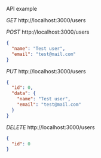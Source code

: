 API example

_GET_ http://localhost:3000/users

_POST_ http://localhost:3000/users

```json
{
  "name": "Test user",
  "email": "test@mail.com"
}
```

_PUT_ http://localhost:3000/users

```json
{
  "id": 0,
  "data": {
    "name": "Test user",
    "email": "test@mail.com"
  }
}
```

_DELETE_ http://localhost:3000/users

```json
{
  "id": 0
}
```
